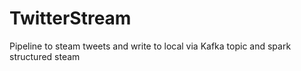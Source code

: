 # TwitterStream
Pipeline to steam tweets and write to local via Kafka topic and spark structured steam
